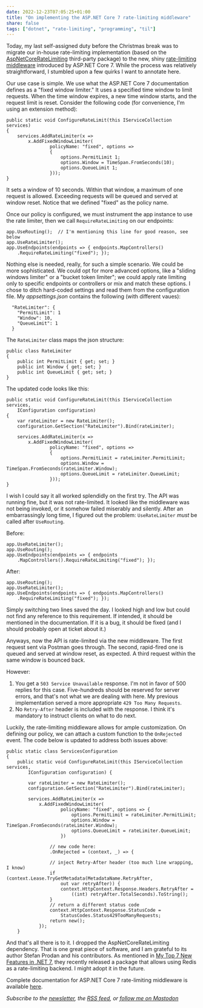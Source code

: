```yaml
---
date: 2022-12-23T07:05:25+01:00
title: "On implementing the ASP.NET Core 7 rate-limiting middleware"
share: false
tags: ["dotnet", "rate-limiting", "programming", "til"]
---
```

Today, my last self-assigned duty before the Christmas break was to migrate
our in-house rate-limiting implementation (based on the
[AspNetCoreRateLimiting][1] third-party package) to the new, shiny
[rate-limiting middleware][2] introduced by ASP.NET Core 7. While the process
was relatively straightforward, I stumbled upon a few quirks I want to annotate
here.

Our use case is simple. We use what the ASP.NET Core 7 documentation defines as
a "fixed window limiter." It uses a specified time window to limit requests.
When the time window expires, a new time window starts, and the request limit
is reset. Consider the following code (for convenience, I'm using an extension
method):

```
public static void ConfigureRateLimit(this IServiceCollection services)
{
    services.AddRateLimiter(x => 
        x.AddFixedWindowLimiter(
                policyName: "fixed", options =>
                {
                    options.PermitLimit 1;
                    options.Window = TimeSpan.FromSeconds(10);
                    options.QueueLimit 1;
                }));
}
```

It sets a window of 10 seconds. Within that window, a maximum of one request is
allowed. Exceeding requests will be queued and served at window reset. Notice
that we defined "fixed" as the policy name. 

Once our policy is configured, we must instrument the app instance to use the
rate limiter, then we call `RequireRateLimiting` on our endpoints:

```
app.UseRouting();  // I'm mentioning this line for good reason, see below
app.UseRateLimiter();
app.UseEndpoints(endpoints => { endpoints.MapControllers()
    .RequireRateLimiting("fixed"); });
```

Nothing else is needed, really, for such a simple scenario. We could be more
sophisticated. We could opt for more advanced options, like a "sliding windows
limiter" or a "bucket token limiter"; we could apply rate limiting only to
specific endpoints or controllers or mix and match these options. I chose to
ditch hard-coded settings and read them from the configuration file. My
*appsettings.json* contains the following (with different vaues):

```
  "RateLimiter": {
    "PermitLimit": 1
    "Window": 10,
    "QueueLimit": 1
  }

```

The `RateLimiter` class maps the json structure:

```
public class RateLimiter
{
    public int PermitLimit { get; set; }
    public int Window { get; set; }
    public int QueueLimit { get; set; }
}
```
The updated code looks like this:

```
public static void ConfigureRateLimit(this IServiceCollection services, 
    IConfiguration configuration)
{
    var rateLimiter = new RateLimiter();
    configuration.GetSection("RateLimiter").Bind(rateLimiter);
    
    services.AddRateLimiter(x => 
        x.AddFixedWindowLimiter(
                policyName: "fixed", options =>
                {
                    options.PermitLimit = rateLimiter.PermitLimit;
                    options.Window = TimeSpan.FromSeconds(rateLimiter.Window);
                    options.QueueLimit = rateLimiter.QueueLimit;
                }));
}
```


I wish I could say it all worked splendidly on the first try. The API was
running fine, but it was not rate-limited. It looked like the middleware was
not being invoked, or it somehow failed miserably and silently. After an
embarrassingly long time, I figured out the problem: `UseRateLimiter`
*must* be called after `UseRouting`. 

Before:

```
app.UseRateLimiter();
app.UseRouting();
app.UseEndpoints(endpoints => { endpoints
    .MapControllers().RequireRateLimiting("fixed"); });
```

After:

```
app.UseRouting();
app.UseRateLimiter();
app.UseEndpoints(endpoints => { endpoints.MapControllers()
    .RequireRateLimiting("fixed"); });
```

Simply switching two lines saved the day. I looked high and low but could not
find any reference to this requirement. If intended, it should be mentioned in
the documentation. If it is a bug, it should be fixed (and I should
probably open at ticket about it.)


Anyways, now the API is rate-limited via the new middleware. The first request
sent via Postman goes through. The second, rapid-fired one is queued and served
at window reset, as expected. A third request within the same window is bounced
back. 

However:

1. You get a `503 Service Unavailable` response. I'm not in favor of 500
   replies for this case. Five-hundreds should be reserved for server errors,
   and that's not what we are dealing with here. My previous implementation
   served a more appropriate `429 Too Many Requests`.
2. No `Retry-After` header is included with the response. I think it's
   mandatory to instruct clients on what to do next.

Luckily, the rate-limiting middleware allows for ample customization. On
defining our policy, we can attach a custom function to the `OnRejected` event.
The code below is updated to address both issues above:

```
public static class ServicesConfiguration
{
    public static void ConfigureRateLimit(this IServiceCollection services, 
        IConfiguration configuration) {

        var rateLimiter = new RateLimiter();
        configuration.GetSection("RateLimiter").Bind(rateLimiter);
        
        services.AddRateLimiter(x => 
            x.AddFixedWindowLimiter(
                    policyName: "fixed", options => {
                        options.PermitLimit = rateLimiter.PermitLimit;
                        options.Window = TimeSpan.FromSeconds(rateLimiter.Window);
                        options.QueueLimit = rateLimiter.QueueLimit;
                    })

                // new code here:
                .OnRejected = (context, _) => {

                // inject Retry-After header (too much line wrapping, I know)
                if (context.Lease.TryGetMetadata(MetadataName.RetryAfter, 
                    out var retryAfter)) {
                    context.HttpContext.Response.Headers.RetryAfter =
                        ((int) retryAfter.TotalSeconds).ToString();
                }
                // return a different status code
                context.HttpContext.Response.StatusCode = 
                    StatusCodes.Status429TooManyRequests;
                return new();
            });
    }
```

And that's all there is to it. I dropped the AspNetCoreRateLimiting dependency.
That is one great piece of software, and I am grateful to its author Stefan
Prodan and his contributors. As mentioned in [My Top 7 New Features in .NET
7][3], they recently released a package that allows using Redis as a
rate-limiting backend. I might adopt it in the future. 

Complete documentation for ASP.NET Core 7 rate-limiting middleware is available
[here][4].


*Subscribe to the [newsletter][nl], the [RSS feed][rss], or [follow me on Mastodon][m]*

 [1]: https://github.com/stefanprodan/AspNetCoreRateLimit
 [2]: https://devblogs.microsoft.com/dotnet/announcing-rate-limiting-for-dotnet/
 [3]: /my-top-7-new-features-in-.net-7/
 [4]: https://learn.microsoft.com/en-us/aspnet/core/performance/rate-limit?view=aspnetcore-7.0
 [rss]: https://nicolaiarocci.com/index.xml
 [m]: https://fosstodon.org/@nicola
 [nl]: https://nicolaiarocci.substack.com
